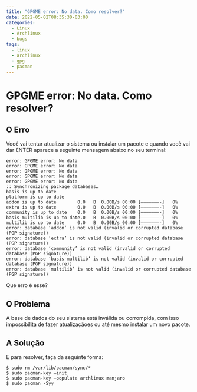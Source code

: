 ```yaml
---
title: "GPGME error: No data. Como resolver?"
date: 2022-05-02T08:35:30-03:00
categories:
  - Linux
  - Archlinux
  - bugs
tags:
  - linux
  - archlinux
  - gpg
  - pacman
---
```


# GPGME error: No data. Como resolver? #

## O Erro ###

Você vai tentar atualizar o sistema ou instalar um pacote e quando você vai dar ENTER aparece a seguinte mensagem abaixo no seu terminal:

```
error: GPGME error: No data
error: GPGME error: No data
error: GPGME error: No data
error: GPGME error: No data
error: GPGME error: No data
:: Synchronizing package databases…
basis is up to date
platform is up to date
addon is up to date        0.0   B  0.00B/s 00:00 [———————-]   0%
extra is up to date        0.0   B  0.00B/s 00:00 [———————-]   0%
community is up to date    0.0   B  0.00B/s 00:00 [———————-]   0%
basis-multilib is up to date.0   B  0.00B/s 00:00 [———————-]   0%
multilib is up to date     0.0   B  0.00B/s 00:00 [———————-]   0%
error: database ‘addon’ is not valid (invalid or corrupted database (PGP signature))
error: database ‘extra’ is not valid (invalid or corrupted database (PGP signature))
error: database ‘community’ is not valid (invalid or corrupted database (PGP signature))
error: database ‘basis-multilib’ is not valid (invalid or corrupted database (PGP signature))
error: database ‘multilib’ is not valid (invalid or corrupted database (PGP signature))
```

Que erro é esse?

## O Problema ##

A base de dados do seu sistema está inválida ou corrompida, com isso impossibilita de fazer atualizaçãoes ou até mesmo instalar um novo pacote.

## A Solução ##

E para resolver, faça da seguinte forma:

```
$ sudo rm /var/lib/pacman/sync/*
$ sudo pacman-key –init
$ sudo pacman-key –populate archlinux manjaro
$ sudo pacman -Syy
```

